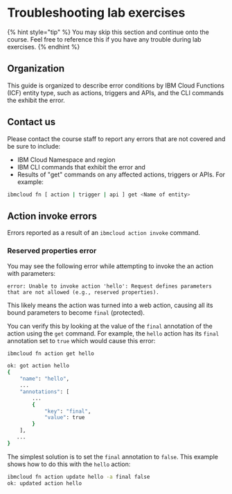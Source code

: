 
# Troubleshooting lab exercises

{% hint style="tip" %}
You may skip this section and continue onto the course. Feel free to reference this if you have any trouble during lab exercises.
{% endhint %}

## Organization

This guide is organized to describe error conditions by IBM Cloud Functions (ICF) entity type, such as actions, triggers and APIs, and the CLI commands the exhibit the error.

## Contact us

Please contact the course staff to report any errors that are not covered and be sure to include:

* IBM Cloud Namespace and region
* IBM CLI commands that exhibit the error and
* Results of "get" commands on any affected actions, triggers or APIs. For example:

```bash
ibmcloud fn [ action | trigger | api ] get <Name of entity>
```

## Action invoke errors

Errors reported as a result of an `ibmcloud action invoke` command.

### Reserved properties error

You may see the following error while attempting to invoke the an action with parameters:

```text
error: Unable to invoke action 'hello': Request defines parameters that are not allowed (e.g., reserved properties).
```

This likely means the action was turned into a web action, causing all its bound parameters to become `final` (protected).

You can verify this by looking at the value of the `final` annotation of the action using the `get` command. For example, the `hello` action has its `final` annotation set to `true` which would cause this error:

```bash
ibmcloud fn action get hello

ok: got action hello
{
    "name": "hello",
    ...
    "annotations": [
        ...
        {
            "key": "final",
            "value": true
        }
    ],
   ...
}
```

The simplest solution is to set the `final` annotation to `false`.  This example shows how to do this with the `hello` action:

```bash
ibmcloud fn action update hello -a final false
ok: updated action hello
```
